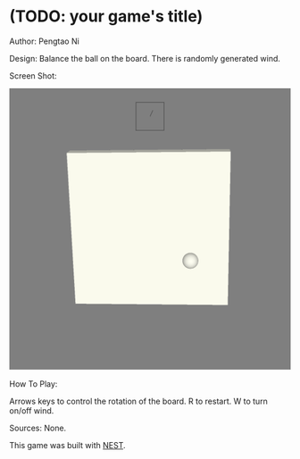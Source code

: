 # (TODO: your game's title)

Author: Pengtao Ni

Design: Balance the ball on the board. There is randomly generated wind.

Screen Shot:

![Screen Shot](screenshot.png)

How To Play:

Arrows keys to control the rotation of the board. R to restart. W to turn on/off wind.

Sources: None.

This game was built with [NEST](NEST.md).

